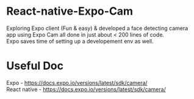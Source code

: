 # React-native-Expo-Cam
Exploring Expo client (Fun &amp; easy) &amp; developed a face detecting camera app using Expo Cam all done in just about < 200 lines of code.  
Expo saves time of setting up a developement env as well.  

# Useful Doc
Expo - https://docs.expo.io/versions/latest/sdk/camera/  
React native - https://docs.expo.io/versions/latest/sdk/camera/
